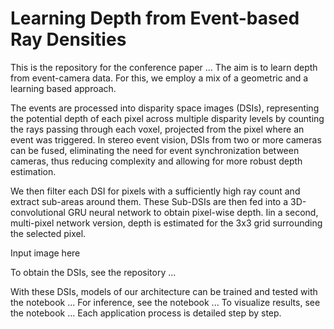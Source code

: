 # Learning Depth from Event-based Ray Densities

This is the repository for the conference paper ... The aim is to learn depth from event-camera data. For this, we employ a mix of a geometric and a learning based approach.

The events are processed into disparity space images (DSIs), representing the potential depth of each pixel across multiple disparity levels by counting the rays passing through each voxel, projected from the pixel where an event was triggered. In stereo event vision, DSIs from two or more cameras can be fused, eliminating the need for event synchronization between cameras, thus reducing complexity and allowing for more robust depth estimation.

We then filter each DSI for pixels with a sufficiently high ray count and extract sub-areas around them. These Sub-DSIs are then fed into a 3D-convolutional GRU neural network to obtain pixel-wise depth. Iin a second, multi-pixel network version, depth is estimated for the 3x3 grid surrounding the selected pixel.

Input image here

To obtain the DSIs, see the repository ...

With these DSIs, models of our architecture can be trained and tested with the notebook ... For inference, see the notebook ... To visualize results, see the notebook ... Each application process is detailed step by step.
